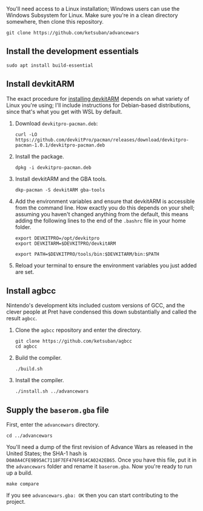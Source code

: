 You'll need access to a Linux installation; Windows users can use the Windows Subsystem for Linux. Make sure you're in a clean directory somewhere, then clone this repository.

```
git clone https://github.com/ketsuban/advancewars
```

## Install the development essentials

```
sudo apt install build-essential
```

## Install devkitARM

The exact procedure for [installing devkitARM](https://devkitpro.org/wiki/Getting_Started) depends on what variety of Linux you're using; I'll include instructions for Debian-based distributions, since that's what you get with WSL by default.

1. Download `devkitpro-pacman.deb`:

    ```
    curl -LO https://github.com/devkitPro/pacman/releases/download/devkitpro-pacman-1.0.1/devkitpro-pacman.deb
    ```

2. Install the package.

    ```
    dpkg -i devkitpro-pacman.deb
    ```

3. Install devkitARM and the GBA tools.

    ```
    dkp-pacman -S devkitARM gba-tools
    ```

4. Add the environment variables and ensure that devkitARM is accessible from the command line. How exactly you do this depends on your shell; assuming you haven't changed anything from the default, this means adding the following lines to the end of the `.bashrc` file in your home folder.

    ```
    export DEVKITPRO=/opt/devkitpro
    export DEVKITARM=$DEVKITPRO/devkitARM

    export PATH=$DEVKITPRO/tools/bin:$DEVKITARM/bin:$PATH
    ```

5. Reload your terminal to ensure the environment variables you just added are set.

## Install agbcc

Nintendo's development kits included custom versions of GCC, and the clever people at Pret have condensed this down substantially and called the result `agbcc`.

1. Clone the `agbcc` repository and enter the directory.

    ```
    git clone https://github.com/ketsuban/agbcc
    cd agbcc
    ```

2. Build the compiler.

    ```
    ./build.sh
    ```

3. Install the compiler.

    ```
    ./install.sh ../advancewars
    ```

## Supply the `baserom.gba` file

First, enter the `advancewars` directory.

```
cd ../advancewars
```

You'll need a dump of the first revision of Advance Wars as released in the United States; the SHA-1 hash is `D0A0A4CFE9B95AC7118F7EF476F014CA0242EB65`. Once you have this file, put it in the `advancewars` folder and rename it `baserom.gba`. Now you're ready to run up a build.

```
make compare
```

If you see `advancewars.gba: OK` then you can start contributing to the project.
